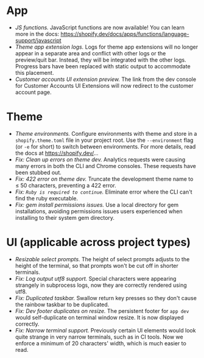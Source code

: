 <!--
If your feature is significant enough that CLI users will want to know about it,
write a short summary sentence here. This is a draft document and will be
finalized when a new minor version is released.

Notes should look like this:

# App

* *A cool thing.* Rather than doing the annoying thing you used to do, you can
now do a different and much cooler thing.
* *A faster thing.* The `command` command was sped up by 3x in most cases.

# Theme

* *Another cool thing.* You get the idea by now.
-->

# App

* *JS functions.* JavaScript functions are now available! You can learn more in
the docs: https://shopify.dev/docs/apps/functions/language-support/javascript
* *Theme app extension logs.* Logs for theme app extensions will no longer
appear in a separate area and conflict with other logs or the preview/quit bar.
Instead, they will be integrated with the other logs. Progress bars have been
replaced with static output to accommodate this placement.
* *Customer accounts UI extension preview.* The link from the dev console for
Customer Accounts UI Extensions will now redirect to the customer account page.

# Theme

* *Theme environments.* Configure environments with theme and store in a
`shopify.theme.toml` file in your project root. Use the `--environment` flag (or
`-e` for short) to switch between environments. For more details, read the docs
at https://shopify.dev/...
* *Fix: Clean up errors on theme dev.* Analytics requests were causing many errors in
both the CLI and Chrome consoles. These requests have been stubbed out.
* *Fix: 422 error on theme dev.* Truncate the development theme name to ≤ 50
characters, preventing a 422 error.
* *Fix: `Ruby is required to continue`.* Eliminate error where the CLI can't find
the ruby executable.
* *Fix: gem install permissions issues.* Use a local directory for gem
installations, avoiding permissions issues users experienced when installing to
their system gem directory.

# UI (applicable across project types)

* *Resizable select prompts.* The height of select prompts adjusts to the height
of the terminal, so that prompts won't be cut off in shorter terminals.
* *Fix: Log output utf8 support.* Special characters were appearing strangely
in subprocess logs, now they are correctly rendered using utf8.
* *Fix: Duplicated taskbar.* Swallow return key presses so they don't cause the
rainbow taskbar to be duplicated.
* *Fix: Dev footer duplicates on resize.* The persistent footer for `app dev`
would self-duplicate on terminal window resize. It is now displayed correctly.
* *Fix: Narrow terminal support.* Previously certain UI elements would look quite
strange in very narrow terminals, such as in CI tools. Now we enforce a minimum
of 20 characters' width, which is much easier to read.
